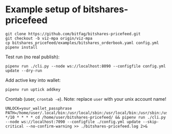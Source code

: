 Example setup of bitshares-pricefeed
====================================

```
git clone https://github.com/bitfag/bitshares-pricefeed.git
git checkout -b viz-mpa origin/viz-mpa
cp bitshares_pricefeed/examples/bitshares_orderbook.yaml config.yml
pipenv install
```

Test run (no real publish):

```
pipenv run ./cli.py --node ws://localhost:8090 --configfile config.yml update --dry-run
```

Add active key into wallet:

```
pipenv run uptick addkey
```

Crontab (user, `crontab -e`). Note: replace `user` with your unix account name!

```
UNLOCK=your_wallet_passphrase
PATH=/home/user/.local/bin:/usr/local/sbin:/usr/local/bin:/usr/sbin:/usr/bin
*/10 * * * * cd /home/user/bitshares-pricefeed/ && pipenv run ./cli.py --node ws://localhost:7090 --configfile ./config.yml update --skip-critical --no-confirm-warning >> ./bitshares-pricefeed.log 2>&
```
